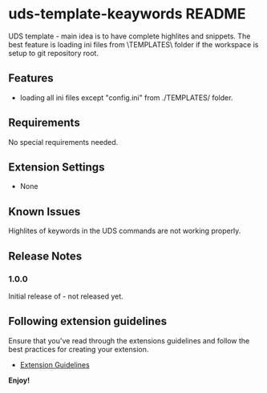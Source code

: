 # uds-template-keaywords README

UDS template - main idea is to have complete highlites and snippets. The best feature is loading ini files from \TEMPLATES\ folder if the workspace is setup to git repository root.

## Features

* loading all ini files except "config.ini" from ./TEMPLATES/ folder.

## Requirements

No special requirements needed.

## Extension Settings

* None

## Known Issues

Highlites of keywords in the UDS commands are not working properly.

## Release Notes



### 1.0.0

Initial release of - not released yet.

## Following extension guidelines

Ensure that you've read through the extensions guidelines and follow the best practices for creating your extension.

* [Extension Guidelines](https://github.com/petula97/Uds_Template_vscode_extension)


**Enjoy!**
